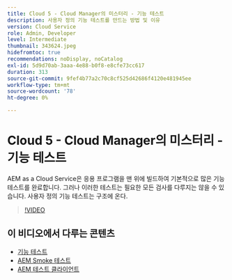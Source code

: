 ```yaml
---
title: Cloud 5 - Cloud Manager의 미스터리 - 기능 테스트
description: 사용자 정의 기능 테스트를 만드는 방법 및 이유
version: Cloud Service
role: Admin, Developer
level: Intermediate
thumbnail: 343624.jpeg
hidefromtoc: true
recommendations: noDisplay, noCatalog
exl-id: 5d9d70ab-3aaa-4e88-b0f8-e8cfe73cc617
duration: 313
source-git-commit: 9fef4b77a2c70c8cf525d42686f4120e481945ee
workflow-type: tm+mt
source-wordcount: '78'
ht-degree: 0%

---
```


# Cloud 5 - Cloud Manager의 미스터리 - 기능 테스트

AEM as a Cloud Service은 응용 프로그램을 맨 위에 빌드하여 기본적으로 많은 기능 테스트를 완료합니다. 그러나 이러한 테스트는 필요한 모든 검사를 다루지는 않을 수 있습니다. 사용자 정의 기능 테스트는 구조에 온다.

>[!VIDEO](https://video.tv.adobe.com/v/343624?quality=12&learn=on)

## 이 비디오에서 다루는 콘텐츠

+ [기능 테스트](https://experienceleague.adobe.com/docs/experience-manager-cloud-service/content/implementing/using-cloud-manager/test-results/functional-testing.html)
+ [AEM Smoke 테스트](https://github.com/adobe/aem-test-samples/)
+ [AEM 테스트 클라이언트](https://github.com/adobe/aem-testing-clients/)
